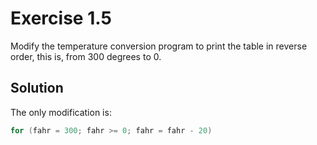 # Exercise 1.5

Modify the temperature conversion program to print the table in reverse order, this is, from 300 degrees to 0.

## Solution

The only modification is:

```c
for (fahr = 300; fahr >= 0; fahr = fahr - 20)
```
